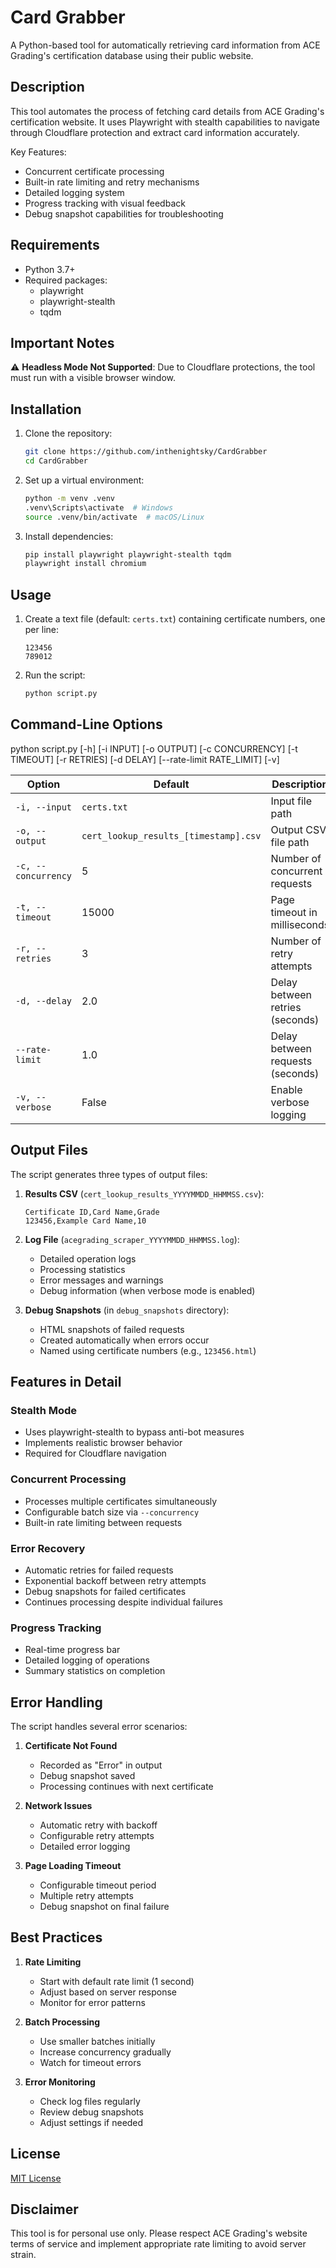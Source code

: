 # Card Grabber

A Python-based tool for automatically retrieving card information from ACE Grading's certification database using their public website.

## Description

This tool automates the process of fetching card details from ACE Grading's certification website. It uses Playwright with stealth capabilities to navigate through Cloudflare protection and extract card information accurately.

Key Features:
- Concurrent certificate processing
- Built-in rate limiting and retry mechanisms
- Detailed logging system
- Progress tracking with visual feedback
- Debug snapshot capabilities for troubleshooting

## Requirements

- Python 3.7+
- Required packages:
  - playwright
  - playwright-stealth
  - tqdm

## Important Notes

⚠️ **Headless Mode Not Supported**: Due to Cloudflare protections, the tool must run with a visible browser window.

## Installation

1. Clone the repository:
   ```bash
   git clone https://github.com/inthenightsky/CardGrabber
   cd CardGrabber
   ```

2. Set up a virtual environment:
   ```bash
   python -m venv .venv
   .venv\Scripts\activate  # Windows
   source .venv/bin/activate  # macOS/Linux
   ```

3. Install dependencies:
   ```bash
   pip install playwright playwright-stealth tqdm
   playwright install chromium
   ```

## Usage

1. Create a text file (default: `certs.txt`) containing certificate numbers, one per line:
   ```
   123456
   789012
   ```

2. Run the script:
   ```bash
   python script.py
   ```

## Command-Line Options

python script.py [-h] [-i INPUT] [-o OUTPUT] [-c CONCURRENCY] [-t TIMEOUT] [-r RETRIES] [-d DELAY] [--rate-limit RATE_LIMIT] [-v]


| Option | Default | Description |
|--------|---------|-------------|
| `-i, --input` | `certs.txt` | Input file path |
| `-o, --output` | `cert_lookup_results_[timestamp].csv` | Output CSV file path |
| `-c, --concurrency` | 5 | Number of concurrent requests |
| `-t, --timeout` | 15000 | Page timeout in milliseconds |
| `-r, --retries` | 3 | Number of retry attempts |
| `-d, --delay` | 2.0 | Delay between retries (seconds) |
| `--rate-limit` | 1.0 | Delay between requests (seconds) |
| `-v, --verbose` | False | Enable verbose logging |

## Output Files

The script generates three types of output files:

1. **Results CSV** (`cert_lookup_results_YYYYMMDD_HHMMSS.csv`):
   ```
   Certificate ID,Card Name,Grade
   123456,Example Card Name,10
   ```

2. **Log File** (`acegrading_scraper_YYYYMMDD_HHMMSS.log`):
   - Detailed operation logs
   - Processing statistics
   - Error messages and warnings
   - Debug information (when verbose mode is enabled)

3. **Debug Snapshots** (in `debug_snapshots` directory):
   - HTML snapshots of failed requests
   - Created automatically when errors occur
   - Named using certificate numbers (e.g., `123456.html`)

## Features in Detail

### Stealth Mode
- Uses playwright-stealth to bypass anti-bot measures
- Implements realistic browser behavior
- Required for Cloudflare navigation

### Concurrent Processing
- Processes multiple certificates simultaneously
- Configurable batch size via `--concurrency`
- Built-in rate limiting between requests

### Error Recovery
- Automatic retries for failed requests
- Exponential backoff between retry attempts
- Debug snapshots for failed certificates
- Continues processing despite individual failures

### Progress Tracking
- Real-time progress bar
- Detailed logging of operations
- Summary statistics on completion

## Error Handling

The script handles several error scenarios:

1. **Certificate Not Found**
   - Recorded as "Error" in output
   - Debug snapshot saved
   - Processing continues with next certificate

2. **Network Issues**
   - Automatic retry with backoff
   - Configurable retry attempts
   - Detailed error logging

3. **Page Loading Timeout**
   - Configurable timeout period
   - Multiple retry attempts
   - Debug snapshot on final failure

## Best Practices

1. **Rate Limiting**
   - Start with default rate limit (1 second)
   - Adjust based on server response
   - Monitor for error patterns

2. **Batch Processing**
   - Use smaller batches initially
   - Increase concurrency gradually
   - Watch for timeout errors

3. **Error Monitoring**
   - Check log files regularly
   - Review debug snapshots
   - Adjust settings if needed

## License

[MIT License](LICENSE)

## Disclaimer

This tool is for personal use only. Please respect ACE Grading's website terms of service and implement appropriate rate limiting to avoid server strain.
